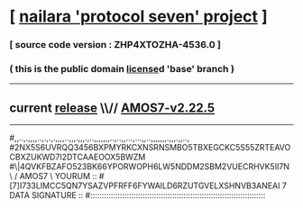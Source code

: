 
# [ [nailara 'protocol seven' project](http://nailara.network/) ]

### [ source code version : ZHP4XTOZHA-4536.0 ]

### ( this is the public domain [license](../license)d 'base' branch )
---
## current [release](https://github.com/nailara-technologies/protocol-7/releases) \\\\// [AMOS7-v2.22.5](https://github.com/nailara-technologies/protocol-7/releases/tag/AMOS7-v2.22.5)
---

#,,..,.,,,,..,.,.,.,,,,..,,,.,,,.,..,,,,,,,..,..,,...,...,,..,,,,,,,.,,,.,,..,
#2NX5S6UVRQQ3456BXPMYRKCXNSRNSMBO5TBXEGCKC5S55ZRTEAVOCBXZUKWD7I2DTCAAEOOX5BWZM
#\\\|4QVKFBZAFO523BK66YPORWOPH6LW5NDDM2SBM2VUECRHVK5II7N \ / AMOS7 \ YOURUM ::
#\[7]I733LIMCC5QN7YSAZVPFRFF6FYWAILD6RZUTGVELXSHNVB3ANEAI 7  DATA SIGNATURE ::
#:::::::::::::::::::::::::::::::::::::::::::::::::::::::::::::::::::::::::::::
